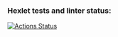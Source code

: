 ### Hexlet tests and linter status:
[![Actions Status](https://github.com/mvarnavskaya/python-project-lvl2/workflows/hexlet-check/badge.svg)](https://github.com/mvarnavskaya/python-project-lvl2/actions)